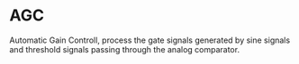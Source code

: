 # AGC
Automatic Gain Controll, process the gate signals generated by sine signals and threshold signals passing through the analog comparator.
